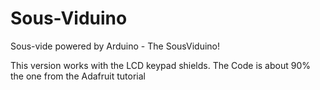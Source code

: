 Sous-Viduino
============
Sous-vide powered by Arduino - The SousViduino!

This version works with the LCD keypad shields. The Code is about 90% the one from the Adafruit tutorial
